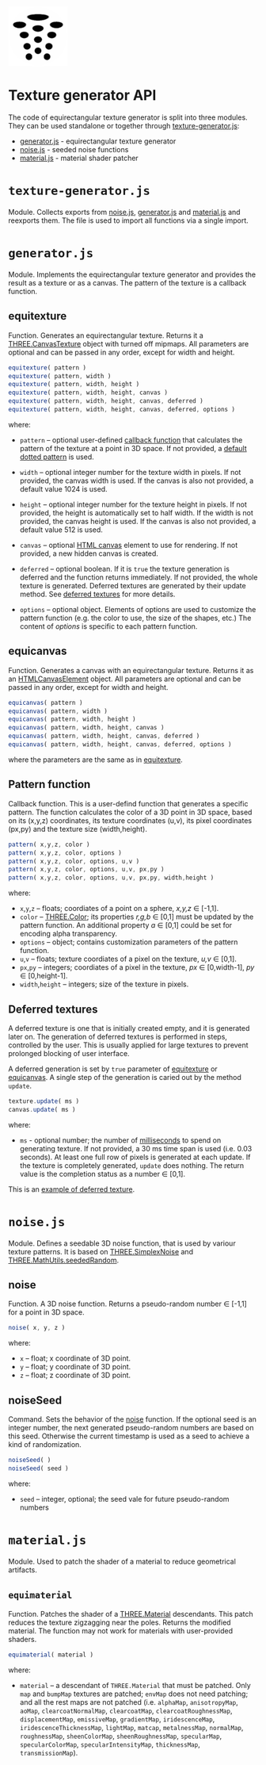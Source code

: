 <img class="logo" src="../online/logo.png">


# Texture generator API

The code of equirectangular texture generator is split into three modules. They
can be used standalone or together through [texture-generator.js](#texture-generatorjs):

* [generator.js](#generatorjs) - equirectangular texture generator
* [noise.js](#noisejs) - seeded noise functions
* [material.js](#materialjs) - material shader patcher



# `texture-generator.js`

Module. Collects exports from [noise.js](#noisejs), [generator.js](#generatorjs)
and [material.js](#materialjs) and reexports them. The file is used to import all
functions via a single import.




# `generator.js`

Module. Implements the equirectangular texture generator and provides the result
as a texture or as a canvas. The pattern of the texture is a callback function.

## equitexture

Function. Generates an equirectangular texture. Returns it a
[THREE.CanvasTexture](https://threejs.org/docs/#api/en/textures/CanvasTexture)
object with turned off mipmaps. All parameters are optional and can be passed in
any order, except for width and height.

```js
equitexture( pattern )
equitexture( pattern, width )
equitexture( pattern, width, height )
equitexture( pattern, width, height, canvas )
equitexture( pattern, width, height, canvas, deferred )
equitexture( pattern, width, height, canvas, deferred, options )
```

where:

* `pattern` &ndash; optional user-defined [callback function](#pattern-function)
that calculates the pattern of the texture at a point in 3D space. If not provided,
a [default dotted pattern](../examples/default-pattern.html) is used.

* `width` &ndash; optional integer number for the texture width in pixels. If
not provided, the canvas width is used. If the canvas is also not provided, a
default value 1024 is used.

* `height` &ndash; optional integer number for the texture height in pixels.
If not provided, the height is automatically set to half width. If the width is
not provided, the canvas height is used. If the canvas is also not provided, a
default value 512 is used.

* `canvas` &ndash; optional [HTML canvas]([HTMLCanvasElement](https://developer.mozilla.org/en-US/docs/Web/API/HTMLCanvasElement))
element to use for rendering. If not provided, a new hidden canvas is created.

* `deferred` &ndash; optional boolean. If it is `true` the texture generation
is deferred and the function returns immediately. If not provided, the whole
texture is generated. Deferred textures are generated by their update method.
See [deferred textures](#deferred-textures) for more details.

* `options` &ndash; optional object. Elements of options are used to customize
the pattern function (e.g. the color to use, the size of the shapes, etc.) The
content of *options* is specific to each pattern function.


	
## equicanvas

Function. Generates a canvas with an equirectangular texture. Returns it as an
[HTMLCanvasElement](https://developer.mozilla.org/en-US/docs/Web/API/HTMLCanvasElement)
object. All parameters are optional and can be passed in any order, except for width and height.

```js
equicanvas( pattern )
equicanvas( pattern, width )
equicanvas( pattern, width, height )
equicanvas( pattern, width, height, canvas )
equicanvas( pattern, width, height, canvas, deferred )
equicanvas( pattern, width, height, canvas, deferred, options )
```

where the parameters are the same as in [equitexture](#equitexture).


## Pattern function

Callback function. This is a user-defind function that generates a specific pattern.
The function calculates the color of a 3D point in 3D space, based on its (x,y,z)
coordinates, its texture coordinates (u,v), its pixel coordinates (px,py) and the
texture size (width,height). 

```js
pattern( x,y,z, color )
pattern( x,y,z, color, options )
pattern( x,y,z, color, options, u,v )
pattern( x,y,z, color, options, u,v, px,py )
pattern( x,y,z, color, options, u,v, px,py, width,height )
```

where:

* `x`,`y`,`z` &ndash; floats; coordiates of a point on a sphere, *x,y,z* &#x2208; [-1,1].
* `color` &ndash; [THREE.Color](https://threejs.org/docs/#api/en/math/Color); 
its properties *r,g,b* &#x2208; [0,1] must be updated by the pattern function.
An additional property *a* &#x2208; [0,1] could be set for encoding alpha transparency. 
* `options` &ndash; object; contains customization parameters of the pattern function. 
* `u`,`v` &ndash; floats; texture coordiates of a pixel on the texture, *u,v* &#x2208; [0,1].
* `px`,`py` &ndash; integers; coordiates of a pixel in the texture, *px* &#x2208; [0,width-1], *py* &#x2208; [0,height-1].
* `width`,`height` &ndash; integers; size of the texture in pixels.


## Deferred textures

A deferred texture is one that is initially created empty, and it is generated
later on. The generation of deferred textures is performed in steps, controlled
by the user. This is usually applied for large textures to prevent prolonged
blocking of user interface.

A deferred generation is set by `true` parameter of [equitexture](#equitexture)
or [equicanvas](#equicanvas). A single step of the generation is caried out by
the method `update`.

```js
texture.update( ms )
canvas.update( ms )
```

where:

* `ms` - optional number; the number of [milliseconds](https://en.wikipedia.org/wiki/Millisecond)
to spend on generating texture. If not provided, a 30 ms time span is used (i.e. 0.03 seconds).
At least one full row of pixels is generated at each update. If the texture is
completely generated, `update` does nothing. The return value is the completion
status as a number &#x2208; [0,1].

This is an [example of deferred texture](../examples/deferred-generation).





# `noise.js`

Module. Defines a seedable 3D noise function, that is used by variour texture
patterns. It is based on [THREE.SimplexNoise](https://github.com/mrdoob/three.js/blob/master/examples/jsm/math/SimplexNoise.js)
and [THREE.MathUtils.seededRandom](https://threejs.org/docs/#api/en/math/MathUtils.seededRandom).


## noise

Function. A 3D noise function. Returns a pseudo-random number &#x2208; [-1,1]
for a point in 3D space.

```js
noise( x, y, z )
```

where:

* `x` &ndash; float; x coordinate of 3D point.
* `y` &ndash; float; y coordinate of 3D point.
* `z` &ndash; float; z coordinate of 3D point.


## noiseSeed

Command. Sets the behavior of the [noise](#noise) function. If the optional
seed is an integer number, the next generated pseudo-random numbers are based on
this seed. Otherwise the current timestamp is used as a seed to achieve a kind
of randomization.

```js
noiseSeed( )
noiseSeed( seed )
```

where:

* `seed` &ndash; integer, optional; the seed vale for future pseudo-random numbers



# `material.js`

Module. Used to patch the shader of a material to reduce geometrical artifacts.


## `equimaterial`

Function. Patches the shader of a [THREE.Material](https://threejs.org/docs/#api/en/materials/Material)
descendants. This patch reduces the texture zigzagging near the poles. Returns 
the modified material. The function may not work for materials with user-provided
shaders.

```js
equimaterial( material )
```

where:

* `material` &ndash; a descendant of `THREE.Material` that must be patched. Only
`map` and `bumpMap` textures are patched; `envMap` does not need patching; and
all the rest maps are not patched (i.e. `alphaMap`, `anisotropyMap`, `aoMap`,
`clearcoatNormalMap`, `clearcoatMap`, `clearcoatRoughnessMap`, `displacementMap`,
`emissiveMap`, `gradientMap`, `iridescenceMap`, `iridescenceThicknessMap`,
`lightMap`, `matcap`, `metalnessMap`, `normalMap`, `roughnessMap`, `sheenColorMap`,
`sheenRoughnessMap`, `specularMap`, `specularColorMap`, `specularIntensityMap`,
`thicknessMap`, `transmissionMap`).
